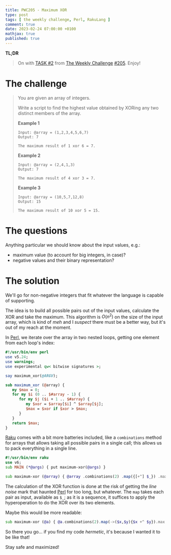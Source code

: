 ```yaml
---
title: PWC205 - Maximum XOR
type: post
tags: [ the weekly challenge, Perl, RakuLang ]
comment: true
date: 2023-02-24 07:00:00 +0100
mathjax: true
published: true
---
```


**TL;DR**

> On with [TASK #2][] from [The Weekly Challenge][] [#205][].
> Enjoy!

# The challenge

> You are given an array of integers.
>
> Write a script to find the highest value obtained by XORing any two
> distinct members of the array.
>
> **Example 1**
>
>     Input: @array = (1,2,3,4,5,6,7)
>     Output: 7
>
>     The maximum result of 1 xor 6 = 7.
>
> **Example 2**
>
>     Input: @array = (2,4,1,3)
>     Output: 7
>
>     The maximum result of 4 xor 3 = 7.
>
> **Example 3**
>
>     Input: @array = (10,5,7,12,8)
>     Output: 15
>
>     The maximum result of 10 xor 5 = 15.

# The questions

Anything particular we should know about the input values, e.g.:

- maximum value (to account for big integers, in case)?
- negative values and their binary representation?

# The solution

We'll go for non-negative integers that fit whatever the language is
capable of supporting.

The idea is to build all possible pairs out of the input values,
calculate the XOR and take the maximum. This algorithm is $O(n^2)$ on
the size of the input array, which is kind of *meh* and I *suspect*
there must be a better way, but it's out of my reach at the moment.

In [Perl][], we iterate over the array in two nested loops, getting one
element from each loop's index:

```perl
#!/usr/bin/env perl
use v5.24;
use warnings;
use experimental qw< bitwise signatures >;

say maximum_xor(@ARGV);

sub maximum_xor (@array) {
   my $max = 0;
   for my $i (0 .. $#array - 1) {
      for my $j ($i + 1 .. $#array) {
         my $xor = $array[$i] ^ $array[$j];
         $max = $xor if $xor > $max;
      }
   }
   return $max;
}
```

[Raku][] comes with a bit more batteries included, like a `combinations`
method for arrays that allows taking all possible pairs in a single
call; this allows us to pack everything in a single line.

```raku
#!/usr/bin/env raku
use v6;
sub MAIN (*@args) { put maximum-xor(@args) }

sub maximum-xor (@array) { @array .combinations(2) .map({[+^] $_}) .max }
```

The calculation of the XOR function is done at the risk of getting the
*line noise* mark that haunted [Perl][] for too long, but whatever. The
`map` takes each pair as input, available as `$_`; as it is a sequence,
it suffices to apply the hyperoperation to do the XOR over its two
elements.

Maybe this would be more readable:

```raku
sub maximum-xor (@a) { @a.combinations(2).map(->($x,$y){$x +^ $y}).max }
```

So there you go... if you find my code *hermetic*, it's because I wanted
it to be like that!

Stay safe and maximized!

[The Weekly Challenge]: https://theweeklychallenge.org/
[#205]: https://theweeklychallenge.org/blog/perl-weekly-challenge-205/
[TASK #2]: https://theweeklychallenge.org/blog/perl-weekly-challenge-205/#TASK2
[Perl]: https://www.perl.org/
[Raku]: https://raku.org/
[manwar]: http://www.manwar.org/
